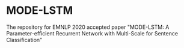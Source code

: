 # MODE-LSTM
The repository for EMNLP 2020 accepted paper "MODE-LSTM: A Parameter-efficient Recurrent Network with Multi-Scale for Sentence Classification"
